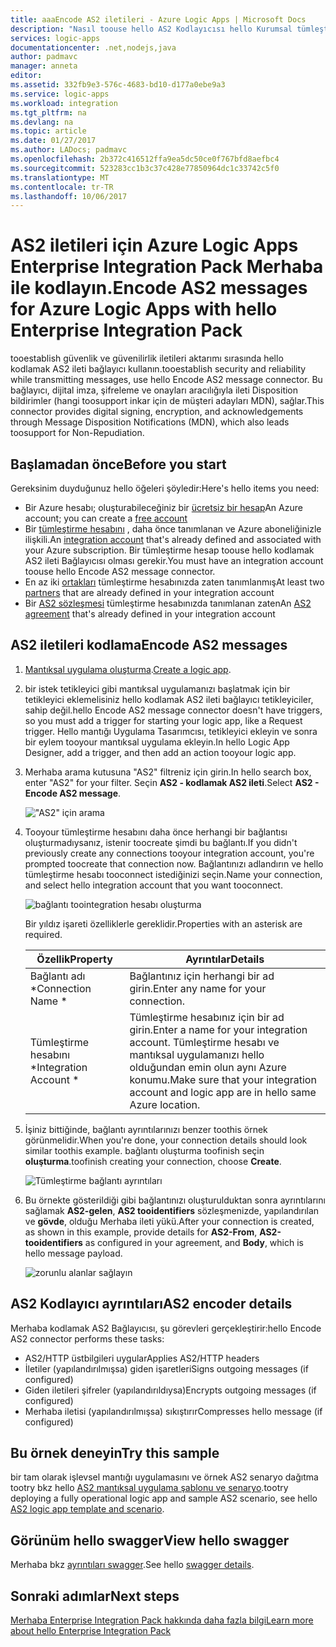 ```yaml
---
title: aaaEncode AS2 iletileri - Azure Logic Apps | Microsoft Docs
description: "Nasıl toouse hello AS2 Kodlayıcısı hello Kurumsal tümleştirme paketi ile Azure mantıksal uygulamaları için"
services: logic-apps
documentationcenter: .net,nodejs,java
author: padmavc
manager: anneta
editor: 
ms.assetid: 332fb9e3-576c-4683-bd10-d177a0ebe9a3
ms.service: logic-apps
ms.workload: integration
ms.tgt_pltfrm: na
ms.devlang: na
ms.topic: article
ms.date: 01/27/2017
ms.author: LADocs; padmavc
ms.openlocfilehash: 2b372c416512ffa9ea5dc50ce0f767bfd8aefbc4
ms.sourcegitcommit: 523283cc1b3c37c428e77850964dc1c33742c5f0
ms.translationtype: MT
ms.contentlocale: tr-TR
ms.lasthandoff: 10/06/2017
---
```

# <a name="encode-as2-messages-for-azure-logic-apps-with-hello-enterprise-integration-pack"></a><span data-ttu-id="2e29b-103">AS2 iletileri için Azure Logic Apps Enterprise Integration Pack Merhaba ile kodlayın.</span><span class="sxs-lookup"><span data-stu-id="2e29b-103">Encode AS2 messages for Azure Logic Apps with hello Enterprise Integration Pack</span></span>

<span data-ttu-id="2e29b-104">tooestablish güvenlik ve güvenilirlik iletileri aktarımı sırasında hello kodlamak AS2 ileti bağlayıcı kullanın.</span><span class="sxs-lookup"><span data-stu-id="2e29b-104">tooestablish security and reliability while transmitting messages, use hello Encode AS2 message connector.</span></span> <span data-ttu-id="2e29b-105">Bu bağlayıcı, dijital imza, şifreleme ve onayları aracılığıyla ileti Disposition bildirimler (hangi toosupport inkar için de müşteri adayları MDN), sağlar.</span><span class="sxs-lookup"><span data-stu-id="2e29b-105">This connector provides digital signing, encryption, and acknowledgements through Message Disposition Notifications (MDN), which also leads toosupport for Non-Repudiation.</span></span>

## <a name="before-you-start"></a><span data-ttu-id="2e29b-106">Başlamadan önce</span><span class="sxs-lookup"><span data-stu-id="2e29b-106">Before you start</span></span>

<span data-ttu-id="2e29b-107">Gereksinim duyduğunuz hello öğeleri şöyledir:</span><span class="sxs-lookup"><span data-stu-id="2e29b-107">Here's hello items you need:</span></span>

* <span data-ttu-id="2e29b-108">Bir Azure hesabı; oluşturabileceğiniz bir [ücretsiz bir hesap](https://azure.microsoft.com/free)</span><span class="sxs-lookup"><span data-stu-id="2e29b-108">An Azure account; you can create a [free account](https://azure.microsoft.com/free)</span></span>
* <span data-ttu-id="2e29b-109">Bir [tümleştirme hesabını](logic-apps-enterprise-integration-create-integration-account.md) , daha önce tanımlanan ve Azure aboneliğinizle ilişkili.</span><span class="sxs-lookup"><span data-stu-id="2e29b-109">An [integration account](logic-apps-enterprise-integration-create-integration-account.md) that's already defined and associated with your Azure subscription.</span></span> <span data-ttu-id="2e29b-110">Bir tümleştirme hesap toouse hello kodlamak AS2 ileti Bağlayıcısı olması gerekir.</span><span class="sxs-lookup"><span data-stu-id="2e29b-110">You must have an integration account toouse hello Encode AS2 message connector.</span></span>
* <span data-ttu-id="2e29b-111">En az iki [ortakları](logic-apps-enterprise-integration-partners.md) tümleştirme hesabınızda zaten tanımlanmış</span><span class="sxs-lookup"><span data-stu-id="2e29b-111">At least two [partners](logic-apps-enterprise-integration-partners.md) that are already defined in your integration account</span></span>
* <span data-ttu-id="2e29b-112">Bir [AS2 sözleşmesi](logic-apps-enterprise-integration-as2.md) tümleştirme hesabınızda tanımlanan zaten</span><span class="sxs-lookup"><span data-stu-id="2e29b-112">An [AS2 agreement](logic-apps-enterprise-integration-as2.md) that's already defined in your integration account</span></span>

## <a name="encode-as2-messages"></a><span data-ttu-id="2e29b-113">AS2 iletileri kodlama</span><span class="sxs-lookup"><span data-stu-id="2e29b-113">Encode AS2 messages</span></span>

1. <span data-ttu-id="2e29b-114">[Mantıksal uygulama oluşturma](logic-apps-create-a-logic-app.md).</span><span class="sxs-lookup"><span data-stu-id="2e29b-114">[Create a logic app](logic-apps-create-a-logic-app.md).</span></span>

2. <span data-ttu-id="2e29b-115">bir istek tetikleyici gibi mantıksal uygulamanızı başlatmak için bir tetikleyici eklemelisiniz hello kodlamak AS2 ileti bağlayıcı tetikleyiciler, sahip değil.</span><span class="sxs-lookup"><span data-stu-id="2e29b-115">hello Encode AS2 message connector doesn't have triggers, so you must add a trigger for starting your logic app, like a Request trigger.</span></span> <span data-ttu-id="2e29b-116">Hello mantığı Uygulama Tasarımcısı, tetikleyici ekleyin ve sonra bir eylem tooyour mantıksal uygulama ekleyin.</span><span class="sxs-lookup"><span data-stu-id="2e29b-116">In hello Logic App Designer, add a trigger, and then add an action tooyour logic app.</span></span>

3.  <span data-ttu-id="2e29b-117">Merhaba arama kutusuna "AS2" filtreniz için girin.</span><span class="sxs-lookup"><span data-stu-id="2e29b-117">In hello search box, enter "AS2" for your filter.</span></span> <span data-ttu-id="2e29b-118">Seçin **AS2 - kodlamak AS2 ileti**.</span><span class="sxs-lookup"><span data-stu-id="2e29b-118">Select **AS2 - Encode AS2 message**.</span></span>
   
    !["AS2" için arama](./media/logic-apps-enterprise-integration-as2-encode/as2decodeimage1.png)

4. <span data-ttu-id="2e29b-120">Tooyour tümleştirme hesabını daha önce herhangi bir bağlantısı oluşturmadıysanız, istenir toocreate şimdi bu bağlantı.</span><span class="sxs-lookup"><span data-stu-id="2e29b-120">If you didn't previously create any connections tooyour integration account, you're prompted toocreate that connection now.</span></span> <span data-ttu-id="2e29b-121">Bağlantınızı adlandırın ve hello tümleştirme hesabı tooconnect istediğinizi seçin.</span><span class="sxs-lookup"><span data-stu-id="2e29b-121">Name your connection, and select hello integration account that you want tooconnect.</span></span> 
   
    ![bağlantı toointegration hesabı oluşturma](./media/logic-apps-enterprise-integration-as2-encode/as2encodeimage1.png)  

    <span data-ttu-id="2e29b-123">Bir yıldız işareti özelliklerle gereklidir.</span><span class="sxs-lookup"><span data-stu-id="2e29b-123">Properties with an asterisk are required.</span></span>

    | <span data-ttu-id="2e29b-124">Özellik</span><span class="sxs-lookup"><span data-stu-id="2e29b-124">Property</span></span> | <span data-ttu-id="2e29b-125">Ayrıntılar</span><span class="sxs-lookup"><span data-stu-id="2e29b-125">Details</span></span> |
    | --- | --- |
    | <span data-ttu-id="2e29b-126">Bağlantı adı *</span><span class="sxs-lookup"><span data-stu-id="2e29b-126">Connection Name *</span></span> |<span data-ttu-id="2e29b-127">Bağlantınız için herhangi bir ad girin.</span><span class="sxs-lookup"><span data-stu-id="2e29b-127">Enter any name for your connection.</span></span> |
    | <span data-ttu-id="2e29b-128">Tümleştirme hesabını *</span><span class="sxs-lookup"><span data-stu-id="2e29b-128">Integration Account *</span></span> |<span data-ttu-id="2e29b-129">Tümleştirme hesabınız için bir ad girin.</span><span class="sxs-lookup"><span data-stu-id="2e29b-129">Enter a name for your integration account.</span></span> <span data-ttu-id="2e29b-130">Tümleştirme hesabı ve mantıksal uygulamanızı hello olduğundan emin olun aynı Azure konumu.</span><span class="sxs-lookup"><span data-stu-id="2e29b-130">Make sure that your integration account and logic app are in hello same Azure location.</span></span> |

5.  <span data-ttu-id="2e29b-131">İşiniz bittiğinde, bağlantı ayrıntılarınızı benzer toothis örnek görünmelidir.</span><span class="sxs-lookup"><span data-stu-id="2e29b-131">When you're done, your connection details should look similar toothis example.</span></span> <span data-ttu-id="2e29b-132">bağlantı oluşturma toofinish seçin **oluşturma**.</span><span class="sxs-lookup"><span data-stu-id="2e29b-132">toofinish creating your connection, choose **Create**.</span></span>
   
    ![Tümleştirme bağlantı ayrıntıları](./media/logic-apps-enterprise-integration-as2-encode/as2encodeimage2.png)

6. <span data-ttu-id="2e29b-134">Bu örnekte gösterildiği gibi bağlantınızı oluşturulduktan sonra ayrıntılarını sağlamak **AS2-gelen**, **AS2 tooidentifiers** sözleşmenizde, yapılandırılan ve **gövde**, olduğu Merhaba ileti yükü.</span><span class="sxs-lookup"><span data-stu-id="2e29b-134">After your connection is created, as shown in this example, provide details for **AS2-From**, **AS2-tooidentifiers** as configured in your agreement, and **Body**, which is hello message payload.</span></span>
   
    ![zorunlu alanlar sağlayın](./media/logic-apps-enterprise-integration-as2-encode/as2encodeimage3.png)

## <a name="as2-encoder-details"></a><span data-ttu-id="2e29b-136">AS2 Kodlayıcı ayrıntıları</span><span class="sxs-lookup"><span data-stu-id="2e29b-136">AS2 encoder details</span></span>

<span data-ttu-id="2e29b-137">Merhaba kodlamak AS2 Bağlayıcısı, şu görevleri gerçekleştirir:</span><span class="sxs-lookup"><span data-stu-id="2e29b-137">hello Encode AS2 connector performs these tasks:</span></span> 

* <span data-ttu-id="2e29b-138">AS2/HTTP üstbilgileri uygular</span><span class="sxs-lookup"><span data-stu-id="2e29b-138">Applies AS2/HTTP headers</span></span>
* <span data-ttu-id="2e29b-139">İletiler (yapılandırılmışsa) giden işaretleri</span><span class="sxs-lookup"><span data-stu-id="2e29b-139">Signs outgoing messages (if configured)</span></span>
* <span data-ttu-id="2e29b-140">Giden iletileri şifreler (yapılandırıldıysa)</span><span class="sxs-lookup"><span data-stu-id="2e29b-140">Encrypts outgoing messages (if configured)</span></span>
* <span data-ttu-id="2e29b-141">Merhaba iletisi (yapılandırılmışsa) sıkıştırır</span><span class="sxs-lookup"><span data-stu-id="2e29b-141">Compresses hello message (if configured)</span></span>

## <a name="try-this-sample"></a><span data-ttu-id="2e29b-142">Bu örnek deneyin</span><span class="sxs-lookup"><span data-stu-id="2e29b-142">Try this sample</span></span>

<span data-ttu-id="2e29b-143">bir tam olarak işlevsel mantığı uygulamasını ve örnek AS2 senaryo dağıtma tootry bkz hello [AS2 mantıksal uygulama şablonu ve senaryo](https://azure.microsoft.com/documentation/templates/201-logic-app-as2-send-receive/).</span><span class="sxs-lookup"><span data-stu-id="2e29b-143">tootry deploying a fully operational logic app and sample AS2 scenario, see hello [AS2 logic app template and scenario](https://azure.microsoft.com/documentation/templates/201-logic-app-as2-send-receive/).</span></span>

## <a name="view-hello-swagger"></a><span data-ttu-id="2e29b-144">Görünüm hello swagger</span><span class="sxs-lookup"><span data-stu-id="2e29b-144">View hello swagger</span></span>
<span data-ttu-id="2e29b-145">Merhaba bkz [ayrıntıları swagger](/connectors/as2/).</span><span class="sxs-lookup"><span data-stu-id="2e29b-145">See hello [swagger details](/connectors/as2/).</span></span> 

## <a name="next-steps"></a><span data-ttu-id="2e29b-146">Sonraki adımlar</span><span class="sxs-lookup"><span data-stu-id="2e29b-146">Next steps</span></span>
[<span data-ttu-id="2e29b-147">Merhaba Enterprise Integration Pack hakkında daha fazla bilgi</span><span class="sxs-lookup"><span data-stu-id="2e29b-147">Learn more about hello Enterprise Integration Pack</span></span>](logic-apps-enterprise-integration-overview.md "Enterprise Integration Pack hakkında bilgi edinin") 

